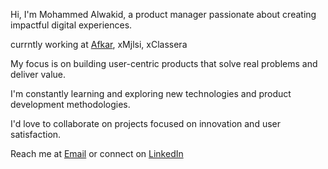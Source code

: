  Hi, I'm Mohammed Alwakid, a product manager passionate about creating impactful digital experiences.

 currntly working at [Afkar](https://afakar.com), xMjlsi, xClassera

My focus is on building user-centric products that solve real problems and deliver value.

I'm constantly learning and exploring new technologies and product development methodologies.

I'd love to collaborate on projects focused on innovation and user satisfaction.

Reach me at [Email](mohmmedalwakid@gmail.com) or connect on [LinkedIn](https://www.linkedin.com/in/mohmmed-alwakid)
